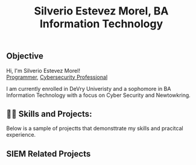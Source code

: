 <!DOCTYPE html>
<html lang="en">
<head>
  <meta charset="UTF-8" />
  <meta name="viewport" content="width=device-width, initial-scale=1.0" />
  <title>Silverio Estevez Morel</title>
  <meta name="author" content="Silverio Estevez" />
  <meta name="keywords" content="github, cyber security, networking, information technology" />
  <meta name="description" content="github landing page" />
</head>
  <body>
    <div class="page">
      <header class="header"><h1>Silverio Estevez Morel, BA Information Technology</h1></header>
      <main class+"content">
<section class="objective"><h2> Objective</h2>
    <p></p>Hi, I'm Silverio Estevez Morel! <br/><a href="https://github.com/silver275">Programmer</a>, <a href="https://www.linkedin.com/in/silverio-estevez-8b8aa62b1/">Cybersecurity Professional</a></p>
<p>I am currently enrolled in DeVry Univeristy and a sophomore in BA Information Technology with a focus on Cyber Security and Newtowkring.</p></section>
<section class="projects">
<h2>👨‍💻 Skills and Projects:</h2>
<p>Below is a sample of projectts that demonsttrate my skills and pracitcal experience.</p>
<h2>SIEM Related Projects</h2>
</section>
  </main>
</div>
</body>
</html>
